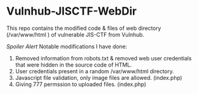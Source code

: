 # Vulnhub-JISCTF-WebDir
This repo contains the modified code &amp; files of web directory (/var/www/html ) of vulnerable JIS-CTF from Vulnhub. 

*Spoiler Alert*
Notable modifications I have done:
1. Removed information from robots.txt & removed web user credentials that were hidden in the source code of HTML.
2. User credentials present in a random /var/www/html directory.
3. Javascript file validation, only image files are allowed. (index.php)
4. Giving 777 permssion to uploaded files. (index.php)
